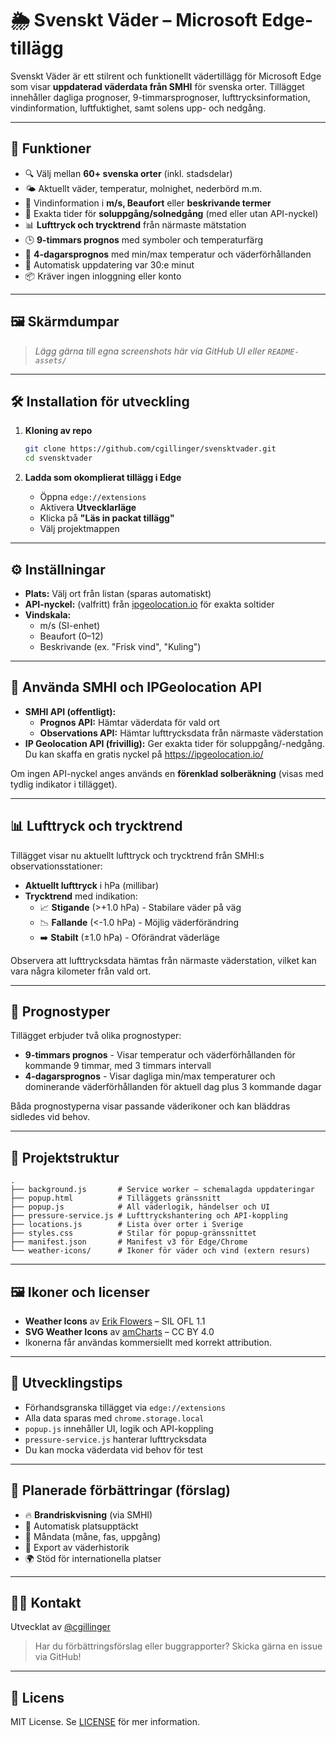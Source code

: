 # 🌦️ Svenskt Väder – Microsoft Edge-tillägg

Svenskt Väder är ett stilrent och funktionellt vädertillägg för Microsoft Edge som visar **uppdaterad väderdata från SMHI** för svenska orter. Tillägget innehåller dagliga prognoser, 9-timmarsprognoser, lufttrycksinformation, vindinformation, luftfuktighet, samt solens upp- och nedgång.

---

## 🚀 Funktioner

- 🔍 Välj mellan **60+ svenska orter** (inkl. stadsdelar)
- 🌤 Aktuellt väder, temperatur, molnighet, nederbörd m.m.
- 💨 Vindinformation i **m/s, Beaufort** eller **beskrivande termer**
- 🌅 Exakta tider för **soluppgång/solnedgång** (med eller utan API-nyckel)
- 📊 **Lufttryck och trycktrend** från närmaste mätstation
- 🕒 **9-timmars prognos** med symboler och temperaturfärg
- 📅 **4-dagarsprognos** med min/max temperatur och väderförhållanden
- 🔔 Automatisk uppdatering var 30:e minut
- 📦 Kräver ingen inloggning eller konto

---

## 🖼️ Skärmdumpar

> _Lägg gärna till egna screenshots här via GitHub UI eller `README-assets/`_

---

## 🛠 Installation för utveckling

1. **Kloning av repo**
   ```bash
   git clone https://github.com/cgillinger/svensktvader.git
   cd svensktvader
   ```

2. **Ladda som okomplierat tillägg i Edge**
   - Öppna `edge://extensions`
   - Aktivera **Utvecklarläge**
   - Klicka på **"Läs in packat tillägg"**
   - Välj projektmappen

---

## ⚙️ Inställningar

- **Plats:** Välj ort från listan (sparas automatiskt)
- **API-nyckel:** (valfritt) från [ipgeolocation.io](https://ipgeolocation.io/) för exakta soltider
- **Vindskala:**
  - m/s (SI-enhet)
  - Beaufort (0–12)
  - Beskrivande (ex. "Frisk vind", "Kuling")

---

## 📡 Använda SMHI och IPGeolocation API

- **SMHI API (offentligt):** 
  - **Prognos API:** Hämtar väderdata för vald ort
  - **Observations API:** Hämtar lufttrycksdata från närmaste väderstation
- **IP Geolocation API (frivillig):** Ger exakta tider för soluppgång/-nedgång. Du kan skaffa en gratis nyckel på https://ipgeolocation.io/

Om ingen API-nyckel anges används en **förenklad solberäkning** (visas med tydlig indikator i tillägget).

---

## 📊 Lufttryck och trycktrend

Tillägget visar nu aktuellt lufttryck och trycktrend från SMHI:s observationsstationer:

- **Aktuellt lufttryck** i hPa (millibar)
- **Trycktrend** med indikation:
  - 📈 **Stigande** (>+1.0 hPa) - Stabilare väder på väg
  - 📉 **Fallande** (<-1.0 hPa) - Möjlig väderförändring
  - ➡️ **Stabilt** (±1.0 hPa) - Oförändrat väderläge

Observera att lufttrycksdata hämtas från närmaste väderstation, vilket kan vara några kilometer från vald ort.

---

## 📱 Prognostyper

Tillägget erbjuder två olika prognostyper:

- **9-timmars prognos** - Visar temperatur och väderförhållanden för kommande 9 timmar, med 3 timmars intervall
- **4-dagarsprognos** - Visar dagliga min/max temperaturer och dominerande väderförhållanden för aktuell dag plus 3 kommande dagar

Båda prognostyperna visar passande väderikoner och kan bläddras sidledes vid behov.

---

## 📁 Projektstruktur

```plaintext
.
├── background.js       # Service worker – schemalagda uppdateringar
├── popup.html          # Tilläggets gränssnitt
├── popup.js            # All väderlogik, händelser och UI
├── pressure-service.js # Lufttryckshantering och API-koppling
├── locations.js        # Lista över orter i Sverige
├── styles.css          # Stilar för popup-gränssnittet
├── manifest.json       # Manifest v3 för Edge/Chrome
└── weather-icons/      # Ikoner för väder och vind (extern resurs)
```

---

## 🖼 Ikoner och licenser

- **Weather Icons** av [Erik Flowers](https://github.com/erikflowers/weather-icons) – SIL OFL 1.1  
- **SVG Weather Icons** av [amCharts](https://www.amcharts.com/free-animated-svg-weather-icons/) – CC BY 4.0  
- Ikonerna får användas kommersiellt med korrekt attribution.

---

## 🧪 Utvecklingstips

- Förhandsgranska tillägget via `edge://extensions`
- Alla data sparas med `chrome.storage.local`
- `popup.js` innehåller UI, logik och API-koppling
- `pressure-service.js` hanterar lufttrycksdata
- Du kan mocka väderdata vid behov för test

---

## 📌 Planerade förbättringar (förslag)

- 🔥 **Brandriskvisning** (via SMHI)
- 📍 Automatisk platsupptäckt
- 🌙 Måndata (måne, fas, uppgång)
- 📲 Export av väderhistorik
- 🌍 Stöd för internationella platser

---

## 🧑‍💻 Kontakt

Utvecklat av [@cgillinger](https://github.com/cgillinger)

> Har du förbättringsförslag eller buggrapporter? Skicka gärna en issue via GitHub!

---

## 📝 Licens

MIT License. Se [LICENSE](LICENSE) för mer information.
